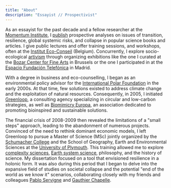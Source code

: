 ```yaml
---
title: "About"
description: "Essayist // Prospectivist"
---
```

As an essayist for the past decade and a fellow researcher at the [Momentum Institute](https://institutmomentum.org/), I [publish](/en/publications) prospective analyses on issues of transition, resilience, global systemic risks, and collapse in popular science books and articles. I give public lectures and offer training sessions, and workshops, often at the [Institut Eco-Conseil](https://www.eco-conseil.be/) (Belgium). Concurrently, I explore socio-ecological [artivism](/en/artivisme) through organizing exhibitions like the one I curated at the [Bozar Center for Fine Arts](https://www.bozar.be/en/calendar/tendencies-19) in Brussels or the one I participated in at the [Espacio Fundación Telefónica](https://normalfutu.re/uncategorized/grasias-the-good-collapse-exhibition/) in Madrid.

With a degree in business and eco-counselling, I began as an environmental policy advisor for the [International Polar Foundation](https://www.polarfoundation.org/) in the early 2000s. At that time, few solutions existed to address climate change and the exploitation of natural resources. Consequently, in 2005, I initiated [Greenloop](https://www.greenloop.eu/), a consulting agency specializing in circular and low-carbon strategies, as well as [Biomimicry Europa](https://www.biomimicry.eu/), an association dedicated to promoting bioinspired and sustainable solutions.

The financial crisis of 2008-2009 then revealed the limitations of a "small steps" approach, leading to the abandonment of numerous projects. Convinced of the need to rethink dominant economic models, I left Greenloop to pursue a Master of Science (MSc) jointly organized by the [Schumacher College](https://campus.dartington.org/schumacher-college/) and the School of Geography, Earth and Environmental Sciences at the [University of Plymouth](https://www.plymouth.ac.uk/schools-of-geography-earth-and-environmental-sciences). This training allowed me to explore [complexity sciences](https://www.mdpi.com/2079-8954/7/1/4/htm), [Earth system science](https://www.nature.com/articles/s43017-019-0005-6), philosophy, and the history of science. My dissertation focused on a tool that envisioned resilience in a holonic form. 
It was also during this period that I began to delve into the expansive field of studies on societal collapse and the potential "end of the world as we know it" scenarios, collaborating closely with my friends and colleagues [Pablo Servigne](https://pabloservigne.com) and [Gauthier Chapelle](https://www.babelio.com/auteur/Gauthier-Chapelle/86103).